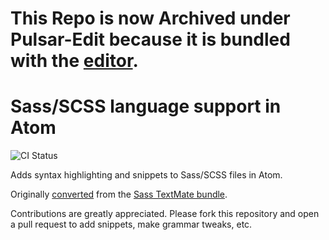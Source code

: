 # This Repo is now Archived under Pulsar-Edit because it is bundled with the [editor](https://github.com/pulsar-edit/pulsar/tree/master/packages#core-packages).

# Sass/SCSS language support in Atom
![CI Status](https://github.com/atom/language-sass/actions/workflows/main.yml/badge.svg)

Adds syntax highlighting and snippets to Sass/SCSS files in Atom.

Originally [converted](http://flight-manual.atom.io/hacking-atom/sections/converting-from-textmate) from the [Sass TextMate bundle](https://github.com/alexsancho/SASS.tmbundle).

Contributions are greatly appreciated. Please fork this repository and open a pull request to add snippets, make grammar tweaks, etc.
